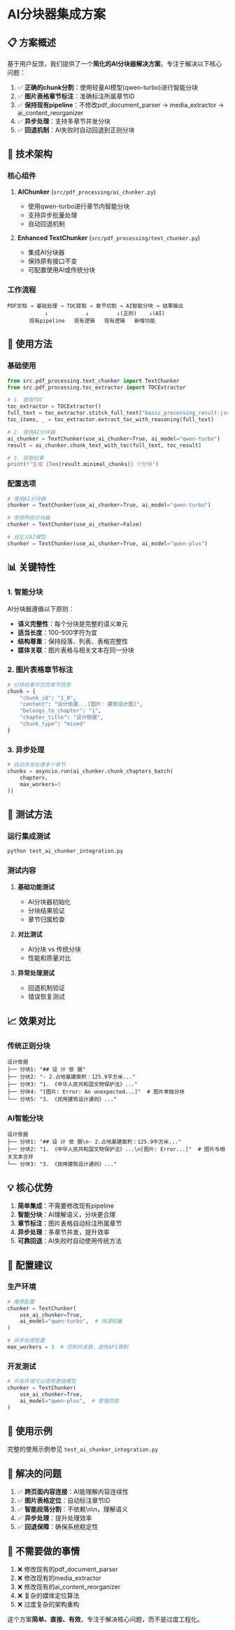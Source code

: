 # AI分块器集成方案

## 📋 方案概述

基于用户反馈，我们提供了一个**简化的AI分块器解决方案**，专注于解决以下核心问题：

1. ✅ **正确的chunk分割**：使用轻量AI模型(qwen-turbo)进行智能分块
2. ✅ **图片表格章节标注**：准确标注所属章节ID
3. ✅ **保持现有pipeline**：不修改pdf_document_parser → media_extractor → ai_content_reorganizer
4. ✅ **异步处理**：支持多章节并发分块
5. ✅ **回退机制**：AI失败时自动回退到正则分块

## 🔧 技术架构

### 核心组件

1. **AIChunker** (`src/pdf_processing/ai_chunker.py`)
   - 使用qwen-turbo进行章节内智能分块
   - 支持异步批量处理
   - 自动回退机制

2. **Enhanced TextChunker** (`src/pdf_processing/text_chunker.py`)
   - 集成AI分块器
   - 保持原有接口不变
   - 可配置使用AI或传统分块

### 工作流程

```
PDF文档 → 基础处理 → TOC提取 → 章节切割 → AI智能分块 → 结果输出
            ↓            ↓         ↓(正则)    ↓(AI)
       现有pipeline   现有逻辑   现有逻辑   新增功能
```

## 🚀 使用方法

### 基础使用

```python
from src.pdf_processing.text_chunker import TextChunker
from src.pdf_processing.toc_extractor import TOCExtractor

# 1. 提取TOC
toc_extractor = TOCExtractor()
full_text = toc_extractor.stitch_full_text("basic_processing_result.json")
toc_items, _ = toc_extractor.extract_toc_with_reasoning(full_text)

# 2. 使用AI分块器
ai_chunker = TextChunker(use_ai_chunker=True, ai_model="qwen-turbo")
result = ai_chunker.chunk_text_with_toc(full_text, toc_result)

# 3. 获取结果
print(f"生成 {len(result.minimal_chunks)} 个分块")
```

### 配置选项

```python
# 使用AI分块器
chunker = TextChunker(use_ai_chunker=True, ai_model="qwen-turbo")

# 使用传统分块器
chunker = TextChunker(use_ai_chunker=False)

# 自定义AI模型
chunker = TextChunker(use_ai_chunker=True, ai_model="qwen-plus")
```

## 📊 关键特性

### 1. 智能分块

AI分块器遵循以下原则：
- **语义完整性**：每个分块是完整的语义单元
- **适当长度**：100-500字符为宜
- **结构尊重**：保持段落、列表、表格完整性
- **媒体关联**：图片表格与相关文本在同一分块

### 2. 图片表格章节标注

```python
# 分块结果中包含章节信息
chunk = {
    "chunk_id": "1_0",
    "content": "设计依据...[图片: 建筑设计图]",
    "belongs_to_chapter": "1",
    "chapter_title": "设计依据",
    "chunk_type": "mixed"
}
```

### 3. 异步处理

```python
# 自动并发处理多个章节
chunks = asyncio.run(ai_chunker.chunk_chapters_batch(
    chapters, 
    max_workers=3
))
```

## 🧪 测试方法

### 运行集成测试

```bash
python test_ai_chunker_integration.py
```

### 测试内容

1. **基础功能测试**
   - AI分块器初始化
   - 分块结果验证
   - 章节归属检查

2. **对比测试**
   - AI分块 vs 传统分块
   - 性能和质量对比

3. **异常处理测试**
   - 回退机制验证
   - 错误恢复测试

## 📈 效果对比

### 传统正则分块

```
设计依据
├── 分块1: "## 设 计 依 据"
├── 分块2: "- 2.占地基建面积：125.9平方米..."
├── 分块3: "1. 《中华人民共和国文物保护法》..."
├── 分块4: "[图片: Error: An unexpected...]"  # 图片单独分块
└── 分块5: "3. 《民用建筑设计通则》..."
```

### AI智能分块

```
设计依据
├── 分块1: "## 设 计 依 据\n- 2.占地基建面积：125.9平方米..."
├── 分块2: "1. 《中华人民共和国文物保护法》...\n[图片: Error...]"  # 图片与相关文本合并
└── 分块3: "3. 《民用建筑设计通则》..."
```

## 💡 核心优势

1. **简单集成**：不需要修改现有pipeline
2. **智能分块**：AI理解语义，分块更合理
3. **章节标注**：图片表格自动标注所属章节
4. **异步处理**：多章节并发，提升效率
5. **可靠回退**：AI失败时自动使用传统方法

## 🔧 配置建议

### 生产环境

```python
# 推荐配置
chunker = TextChunker(
    use_ai_chunker=True, 
    ai_model="qwen-turbo",  # 快速轻量
)

# 异步处理配置
max_workers = 3  # 控制并发数，避免API限制
```

### 开发测试

```python
# 开发环境可以使用更强模型
chunker = TextChunker(
    use_ai_chunker=True, 
    ai_model="qwen-plus",  # 更强性能
)
```

## 📝 使用示例

完整的使用示例参见 `test_ai_chunker_integration.py`

## 🎯 解决的问题

1. ✅ **跨页面内容连接**：AI能理解内容连续性
2. ✅ **图片表格定位**：自动标注章节ID
3. ✅ **智能段落分割**：不依赖\n\n，理解语义
4. ✅ **异步处理**：提升处理效率
5. ✅ **回退保障**：确保系统稳定性

## 🚫 不需要做的事情

1. ❌ 修改现有的pdf_document_parser
2. ❌ 修改现有的media_extractor  
3. ❌ 修改现有的ai_content_reorganizer
4. ❌ 复杂的媒体定位算法
5. ❌ 过度复杂的架构重构

这个方案**简单、直接、有效**，专注于解决核心问题，而不是过度工程化。 